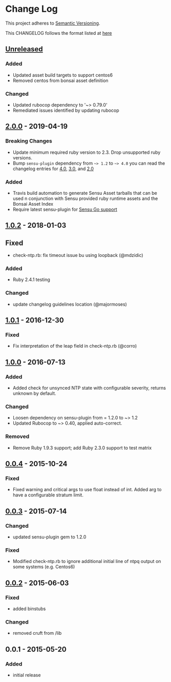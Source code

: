 # Change Log
This project adheres to [Semantic Versioning](http://semver.org/).

This CHANGELOG follows the format listed at [here](https://github.com/sensu-plugins/community/blob/master/HOW_WE_CHANGELOG.md)

## [Unreleased]

### Added
- Updated asset build targets to support centos6
- Removed centos from bonsai asset definition

### Changed
- Updated rubocop dependency to '~> 0.79.0'
- Remediated issues identified by updating rubocop

## [2.0.0] - 2019-04-19
### Breaking Changes
- Update minimum required ruby version to 2.3. Drop unsupported ruby versions.
- Bump `sensu-plugin` dependency from `~> 1.2` to `~> 4.0` you can read the changelog entries for [4.0](https://github.com/sensu-plugins/sensu-plugin/blob/master/CHANGELOG.md#400---2018-02-17), [3.0](https://github.com/sensu-plugins/sensu-plugin/blob/master/CHANGELOG.md#300---2018-12-04), and [2.0](https://github.com/sensu-plugins/sensu-plugin/blob/master/CHANGELOG.md#v200---2017-03-29)

### Added
- Travis build automation to generate Sensu Asset tarballs that can be used n conjunction with Sensu provided ruby runtime assets and the Bonsai Asset Index
- Require latest sensu-plugin for [Sensu Go support](https://github.com/sensu-plugins/sensu-plugin#sensu-go-enablement)


## [1.0.2] - 2018-01-03
## Fixed
- check-ntp.rb: fix timeout issue bu using loopback (@mdzidic)

### Added
- Ruby 2.4.1 testing

### Changed
- update changelog guidelines location (@majormoses)

## [1.0.1] - 2016-12-30
### Fixed
- Fix interpretation of the leap field in check-ntp.rb (@corro)

## [1.0.0] - 2016-07-13
### Added
- Added check for unsynced NTP state with configurable severity, returns unknown by default.

### Changed
- Loosen dependency on sensu-plugin from = 1.2.0 to ~> 1.2
- Updated Rubocop to ~> 0.40, applied auto-correct.

### Removed
- Remove Ruby 1.9.3 support; add Ruby 2.3.0 support to test matrix

## [0.0.4] - 2015-10-24
### Fixed
- Fixed warning and critical args to use float instead of int.  Added arg to have a configurable stratum limit.

## [0.0.3] - 2015-07-14
### Changed
- updated sensu-plugin gem to 1.2.0

### Fixed
- Modified check-ntp.rb to ignore additional initial line of ntpq output on some systems (e.g. Centos6)

## [0.0.2] - 2015-06-03
### Fixed
- added binstubs

### Changed
- removed cruft from /lib

## 0.0.1 - 2015-05-20
### Added
- initial release

[Unreleased]: https://github.com/sensu-plugins/sensu-plugins-ntp/compare/2.0.0...HEAD
[2.0.0]: https://github.com/sensu-plugins/sensu-plugins-ntp/compare/1.0.2...2.0.0
[1.0.2]: https://github.com/sensu-plugins/sensu-plugins-ntp/compare/1.0.1...1.0.2
[1.0.1]: https://github.com/sensu-plugins/sensu-plugins-ntp/compare/1.0.0...1.0.1
[1.0.0]: https://github.com/sensu-plugins/sensu-plugins-ntp/compare/0.0.4...1.0.0
[0.0.4]: https://github.com/sensu-plugins/sensu-plugins-ntp/compare/0.0.3...0.0.4
[0.0.3]: https://github.com/sensu-plugins/sensu-plugins-ntp/compare/0.0.2...0.0.3
[0.0.2]: https://github.com/sensu-plugins/sensu-plugins-ntp/compare/0.0.1...0.0.2

